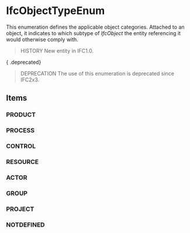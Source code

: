 # IfcObjectTypeEnum

This enumeration defines the applicable object categories. Attached to an object, it indicates to which subtype of _IfcObject_ the entity referencing it would otherwise comply with.

> HISTORY  New entity in IFC1.0.

{ .deprecated}
> DEPRECATION  The use of this enumeration is deprecated since IFC2x3.

## Items

### PRODUCT


### PROCESS


### CONTROL


### RESOURCE


### ACTOR


### GROUP


### PROJECT


### NOTDEFINED


